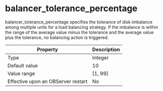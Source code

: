 balancer_tolerance_percentage
==================================================

balancer_tolerance_percentage specifies the tolerance of disk imbalance among multiple units for a load balancing strategy. If the imbalance is within the range of the average value minus the tolerance and the average value plus the tolerance, no balancing action is triggered.


| **Property** | **Description** |
|------------------|-----------|
| Type | Integer |
| Default value | 10 |
| Value range | \[1, 99\] |
| Effective upon an OBServer restart | No |


